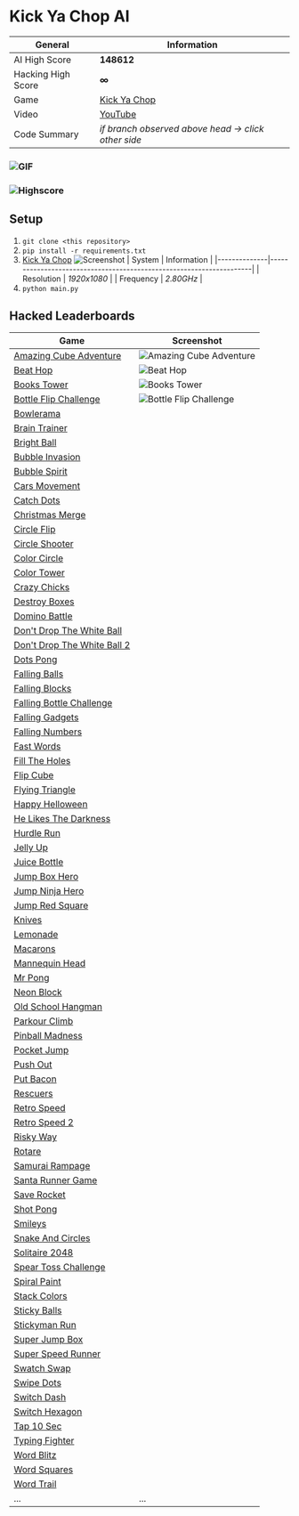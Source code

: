# Kick Ya Chop AI
| General           | Information                                                         |
|--------------     |---------------------------------------------------------------------|
| AI High Score     | **148612**                                                          |
| Hacking High Score| **∞**                                                               |
| Game              | [Kick Ya Chop](https://www.addictinggames.com/clicker/kick-ya-chop) |
| Video             | [YouTube](https://youtu.be/FtH4Y9FFi3Q)                             |
| Code Summary      | *if branch observed above head &rarr; click other side*             |
### ![GIF](https://media.giphy.com/media/RVNPPwQIdXbc9SiGtQ/giphy.gif)
### ![Highscore](https://user-images.githubusercontent.com/97115586/162402747-0c37376c-6ba6-4ebc-9ebe-38dfeef0ea3a.png)
## Setup
1. `git clone <this repository>`
2. `pip install -r requirements.txt`
3. [Kick Ya Chop](https://www.addictinggames.com/clicker/kick-ya-chop)
  ![Screenshot](https://user-images.githubusercontent.com/97115586/162406068-deba4980-4430-4cd5-b7a0-b2b9dda00d58.png)
    | System       | Information                                                         |
    |--------------|---------------------------------------------------------------------|
    | Resolution   | *1920x1080*                                                         |
    | Frequency    | *2.80GHz*                                                           |   
4. `python main.py`
## Hacked Leaderboards
| Game                                                                                  | Screenshot                                              |
|---------------------------------------------------------------------------------------|---------------------------------------------------------|
|[Amazing Cube Adventure](https://www.addictinggames.com/clicker/amazing-cube-adventure)|![Amazing Cube Adventure](https://user-images.githubusercontent.com/97115586/162528479-93a74448-6a30-4a6e-b58f-f6a27df90438.png)|
|[Beat Hop](https://www.addictinggames.com/clicker/beat-hop)|![Beat Hop](https://user-images.githubusercontent.com/97115586/162528833-7a43d2fc-1068-43ef-a2e1-0e010140aa82.png)|
|[Books Tower](https://www.addictinggames.com/clicker/books-tower)|![Books Tower](https://user-images.githubusercontent.com/97115586/162529081-26ad34f7-a56a-4f2b-a98d-1a201f4e75ff.png)|
|[Bottle Flip Challenge](https://www.addictinggames.com/action/bottle-flip-challenge)|![Bottle Flip Challenge](https://user-images.githubusercontent.com/97115586/162529168-1670752a-af6d-4d37-868b-d3ba257c1678.png)|
|[Bowlerama](https://www.addictinggames.com/sports/bowlerama)||
|[Brain Trainer](https://www.addictinggames.com/clicker/brain-trainer)||
|[Bright Ball](https://www.addictinggames.com/clicker/bright-ball)||
|[Bubble Invasion](https://www.addictinggames.com/shooting/bubble-invasion)||
|[Bubble Spirit](https://www.addictinggames.com/shooting/bubble-spirit)||
|[Cars Movement](https://www.addictinggames.com/clicker/cars-movement)||
|[Catch Dots](https://www.addictinggames.com/shooting/catch-dots)||
|[Christmas Merge](https://www.addictinggames.com/puzzle/christmas-merge)||
|[Circle Flip](https://www.addictinggames.com/clicker/circle-flip)||
|[Circle Shooter](https://www.addictinggames.com/shooting/circle-shooter)||
|[Color Circle](https://www.addictinggames.com/clicker/color-circle)||
|[Color Tower](https://www.addictinggames.com/clicker/color-tower)||
|[Crazy Chicks](https://www.addictinggames.com/clicker/crazy-chiks)||
|[Destroy Boxes](https://www.addictinggames.com/shooting/destroy-boxes)||
|[Domino Battle](https://www.addictinggames.com/strategy/domino-battle)||
|[Don't Drop The White Ball](https://www.addictinggames.com/action/dont-drop-the-white-ball)||
|[Don't Drop The White Ball 2](https://www.addictinggames.com/clicker/dont-drop-the-white-ball-2)||
|[Dots Pong](https://www.addictinggames.com/clicker/dots-pong)||
|[Falling Balls](https://www.addictinggames.com/action/falling-balls)||
|[Falling Blocks](https://www.addictinggames.com/clicker/falling-blocks)||
|[Falling Bottle Challenge](https://www.addictinggames.com/action/falling-bottle-challenge)||
|[Falling Gadgets](https://www.addictinggames.com/clicker/falling-gadgets)||
|[Falling Numbers](https://www.addictinggames.com/puzzle/falling-numbers)||
|[Fast Words](https://www.addictinggames.com/clicker/fast-words)||
|[Fill The Holes](https://www.addictinggames.com/clicker/fill-the-holes)||
|[Flip Cube](https://www.addictinggames.com/clicker/flip-cube)||
|[Flying Triangle](https://www.addictinggames.com/clicker/flying-triangle)||
|[Happy Helloween](https://www.addictinggames.com/clicker/happy-helloween)||
|[He Likes The Darkness](https://www.addictinggames.com/action/he-likes-the-darkness)||
|[Hurdle Run](https://www.addictinggames.com/sports/hurdle-run)||
|[Jelly Up](https://www.addictinggames.com/clicker/jelly-up)||
|[Juice Bottle](https://www.addictinggames.com/clicker/juice-bottle)||
|[Jump Box Hero](https://www.addictinggames.com/clicker/jump-box-hero)||
|[Jump Ninja Hero](https://www.addictinggames.com/clicker/jump-ninja-hero)||
|[Jump Red Square](https://www.addictinggames.com/clicker/jump-red-square)||
|[Knives](https://www.addictinggames.com/action/knives)||
|[Lemonade](https://www.addictinggames.com/clicker/lemonade)||
|[Macarons](https://www.addictinggames.com/puzzle/macarons)||
|[Mannequin Head](https://www.addictinggames.com/clicker/mannequin-head)||
|[Mr Pong](https://www.addictinggames.com/clicker/mr-pong)||
|[Neon Block](https://www.addictinggames.com/clicker/neon-block)||
|[Old School Hangman](https://www.addictinggames.com/puzzle/old-school-hangman)||
|[Parkour Climb](https://www.addictinggames.com/action/parkour-climb)||
|[Pinball Madness](https://www.addictinggames.com/action/pinball-madness)||
|[Pocket Jump](https://www.addictinggames.com/clicker/pocket-jump)||
|[Push Out](https://www.addictinggames.com/action/pushout)||
|[Put Bacon](https://www.addictinggames.com/puzzle/put-bacon)||
|[Rescuers](https://www.addictinggames.com/action/rescuers)||
|[Retro Speed](https://www.addictinggames.com/car/retro-speed)||
|[Retro Speed 2](https://www.addictinggames.com/car/retro-speed-2)||
|[Risky Way](https://www.addictinggames.com/action/risky-way)||
|[Rotare](https://www.addictinggames.com/clicker/rotare)||
|[Samurai Rampage](https://www.addictinggames.com/clicker/samurai-rampage)||
|[Santa Runner Game](https://www.addictinggames.com/action/santa-run)||
|[Save Rocket](https://www.addictinggames.com/action/save-rocket)||
|[Shot Pong](https://www.addictinggames.com/clicker/shot-pong)||
|[Smileys](https://www.addictinggames.com/puzzle/smileys)||
|[Snake And Circles](https://www.addictinggames.com/action/snakes-and-circles)||
|[Solitaire 2048](https://www.addictinggames.com/puzzle/solitaire-2048)||
|[Spear Toss Challenge](https://www.addictinggames.com/clicker/spear-toss-challenge)||
|[Spiral Paint](https://www.addictinggames.com/shooting/spiral-paint)||
|[Stack Colors](https://www.addictinggames.com/shooting/stack-colors)||
|[Sticky Balls](https://www.addictinggames.com/clicker/sticky-balls)||
|[Stickyman Run](https://www.addictinggames.com/strategy/stickyman-run)||
|[Super Jump Box](https://www.addictinggames.com/clicker/super-jump-box)||
|[Super Speed Runner](https://www.addictinggames.com/action/super-speed-runner)||
|[Swatch Swap](https://www.addictinggames.com/puzzle/swatch-swap)||
|[Swipe Dots](https://www.addictinggames.com/puzzle/swipe-dots)||
|[Switch Dash](https://www.addictinggames.com/clicker/switch-dash)||
|[Switch Hexagon](https://www.addictinggames.com/clicker/switch-hexagon)||
|[Tap 10 Sec](https://www.addictinggames.com/puzzle/tap-10-sec)||
|[Typing Fighter](https://www.addictinggames.com/action/typing-fighter)||
|[Word Blitz](https://www.addictinggames.com/puzzle/word-blitz)||
|[Word Squares](https://www.addictinggames.com/puzzle/word-squares)||
|[Word Trail](https://www.addictinggames.com/puzzle/word-trail)||
|...|...|
